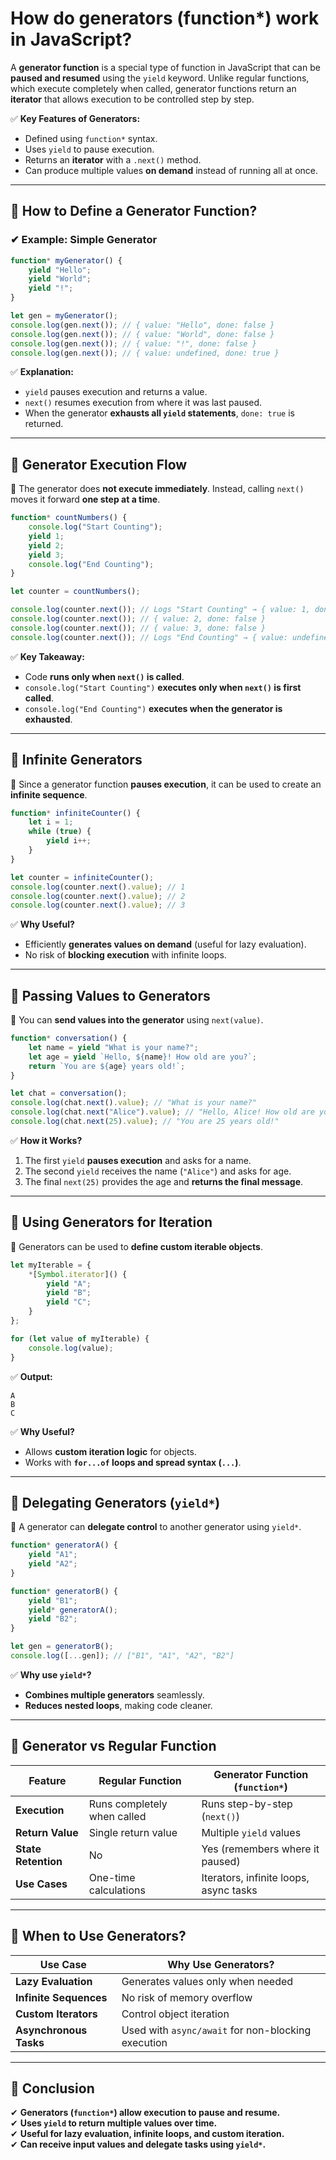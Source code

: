 # How do generators (function*) work in JavaScript?

A **generator function** is a special type of function in JavaScript that can be **paused and resumed** using the `yield` keyword. Unlike regular functions, which execute completely when called, generator functions return an **iterator** that allows execution to be controlled step by step.  

✅ **Key Features of Generators:**  
- Defined using `function*` syntax.  
- Uses `yield` to pause execution.  
- Returns an **iterator** with a `.next()` method.  
- Can produce multiple values **on demand** instead of running all at once.  

---

## **🔹 How to Define a Generator Function?**
### **✔ Example: Simple Generator**
```javascript
function* myGenerator() {
    yield "Hello";
    yield "World";
    yield "!";
}

let gen = myGenerator();
console.log(gen.next()); // { value: "Hello", done: false }
console.log(gen.next()); // { value: "World", done: false }
console.log(gen.next()); // { value: "!", done: false }
console.log(gen.next()); // { value: undefined, done: true }
```
✅ **Explanation:**  
- `yield` pauses execution and returns a value.  
- `next()` resumes execution from where it was last paused.  
- When the generator **exhausts all `yield` statements**, `done: true` is returned.  

---

## **🔹 Generator Execution Flow**
📌 The generator does **not execute immediately**. Instead, calling `next()` moves it forward **one step at a time**.  

```javascript
function* countNumbers() {
    console.log("Start Counting");
    yield 1;
    yield 2;
    yield 3;
    console.log("End Counting");
}

let counter = countNumbers();

console.log(counter.next()); // Logs "Start Counting" → { value: 1, done: false }
console.log(counter.next()); // { value: 2, done: false }
console.log(counter.next()); // { value: 3, done: false }
console.log(counter.next()); // Logs "End Counting" → { value: undefined, done: true }
```
✅ **Key Takeaway:**  
- Code **runs only when `next()` is called**.  
- `console.log("Start Counting")` **executes only when `next()` is first called**.  
- `console.log("End Counting")` **executes when the generator is exhausted**.  

---

## **🔹 Infinite Generators**
📌 Since a generator function **pauses execution**, it can be used to create an **infinite sequence**.  

```javascript
function* infiniteCounter() {
    let i = 1;
    while (true) {
        yield i++;
    }
}

let counter = infiniteCounter();
console.log(counter.next().value); // 1
console.log(counter.next().value); // 2
console.log(counter.next().value); // 3
```
✅ **Why Useful?**  
- Efficiently **generates values on demand** (useful for lazy evaluation).  
- No risk of **blocking execution** with infinite loops.  

---

## **🔹 Passing Values to Generators**
📌 You can **send values into the generator** using `next(value)`.  

```javascript
function* conversation() {
    let name = yield "What is your name?";
    let age = yield `Hello, ${name}! How old are you?`;
    return `You are ${age} years old!`;
}

let chat = conversation();
console.log(chat.next().value); // "What is your name?"
console.log(chat.next("Alice").value); // "Hello, Alice! How old are you?"
console.log(chat.next(25).value); // "You are 25 years old!"
```
✅ **How it Works?**  
1. The first `yield` **pauses execution** and asks for a name.  
2. The second `yield` receives the name (`"Alice"`) and asks for age.  
3. The final `next(25)` provides the age and **returns the final message**.  

---

## **🔹 Using Generators for Iteration**
📌 Generators can be used to **define custom iterable objects**.  

```javascript
let myIterable = {
    *[Symbol.iterator]() {
        yield "A";
        yield "B";
        yield "C";
    }
};

for (let value of myIterable) {
    console.log(value);
}
```
✅ **Output:**  
```
A
B
C
```
✅ **Why Useful?**  
- Allows **custom iteration logic** for objects.  
- Works with **`for...of` loops and spread syntax (`...`)**.  

---

## **🔹 Delegating Generators (`yield*`)**
📌 A generator can **delegate control** to another generator using `yield*`.  

```javascript
function* generatorA() {
    yield "A1";
    yield "A2";
}

function* generatorB() {
    yield "B1";
    yield* generatorA();
    yield "B2";
}

let gen = generatorB();
console.log([...gen]); // ["B1", "A1", "A2", "B2"]
```
✅ **Why use `yield*`?**  
- **Combines multiple generators** seamlessly.  
- **Reduces nested loops**, making code cleaner.  

---

## **🔹 Generator vs Regular Function**
| Feature            | Regular Function | Generator Function (`function*`) |
|--------------------|----------------|--------------------------------|
| **Execution**     | Runs completely when called | Runs step-by-step (`next()`) |
| **Return Value**  | Single return value | Multiple `yield` values |
| **State Retention** | No | Yes (remembers where it paused) |
| **Use Cases**     | One-time calculations | Iterators, infinite loops, async tasks |

---

## **🔹 When to Use Generators?**
| **Use Case**                  | **Why Use Generators?** |
|--------------------------------|------------------------|
| **Lazy Evaluation**            | Generates values only when needed |
| **Infinite Sequences**         | No risk of memory overflow |
| **Custom Iterators**           | Control object iteration |
| **Asynchronous Tasks**         | Used with `async/await` for non-blocking execution |

---

## **🔹 Conclusion**
✔ **Generators (`function*`) allow execution to pause and resume.**  
✔ **Uses `yield` to return multiple values over time.**  
✔ **Useful for lazy evaluation, infinite loops, and custom iteration.**  
✔ **Can receive input values and delegate tasks using `yield*`.**  
